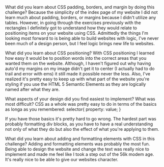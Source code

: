 
What did you learn about CSS padding, borders, and margin by doing this challenge?
Because the simplicity of the index page of my website I did not learn much about padding, borders, or margins because I didn't utilize any tables. However, in going through the exercises previously with the rectangles I definitely got to understand how they would relate to positioning items on your website using CSS. Admittedly the things I'm looking most forward to is being able to build websites with logic, I've never been much of a design person, but I feel logic brings new life to websites.

What did you learn about CSS positioning?
With CSS positioning I learned how easy it would be to position words into the correct areas that you wanted them on the website. Although, I haven't figured out why having auto'd my margins on my image didn't get it to center (I actually had to do trail and error with ems) it still made it possible never the less. Also, I've realized it's pretty easy to keep up with what part of the website you're styling if you use the HTML 5 Semantic Elements as they are logically named after what they are.

What aspects of your design did you find easiest to implement? What was most difficult?
CSS as a whole was pretty easy to do in terms of the basics as longa as you remembered:
selector{
	property: value;
}

If you have those basics it's pretty hard to go wrong. The hardest part was probably formatting div blocks, as you have to have a real understanding not only of what they do but also the effect of what you're applying to them.

What did you learn about adding and formatting elements with CSS in this challenge?
Adding and formatting elements was probably the most fun. Being able to design the website and change the text was really nice to implement and made me feel like I took a step out of the 56k modem age. It's really nice to be able to give our websites character.